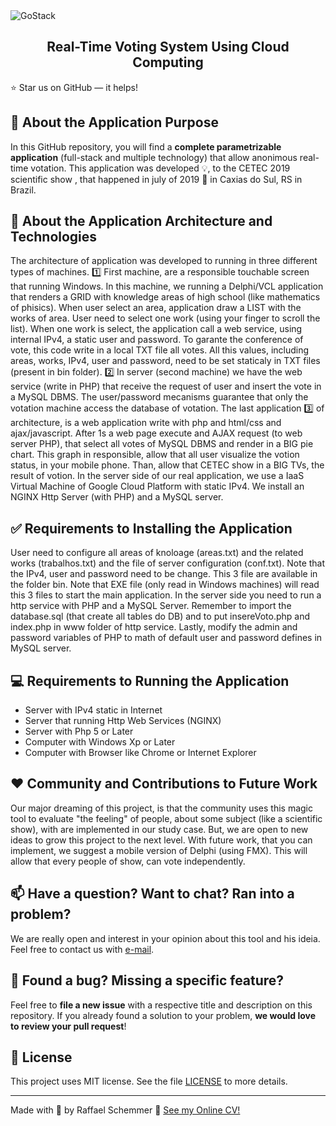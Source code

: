 <img alt="GoStack" src="https://s7.gifyu.com/images/banner1e0b6f65bf2500fd.gif" />

<div align="center">
  <h2>
    Real-Time Voting System Using Cloud Computing
  </h2>
  
</div>

:star: Star us on GitHub — it helps!

## 🧿 About the Application Purpose

In this GitHub repository, you will find a **complete parametrizable application** (full-stack and multiple technology) that allow anonimous real-time votation. This application was developed :bulb:, to the CETEC 2019 scientific show , that happened in july of 2019 📅 in Caxias do Sul, RS in Brazil. 

## :rocket: About the Application Architecture and Technologies

The architecture of application was developed to running in three different types of machines. :one: First machine, are a responsible touchable screen that running Windows. In this machine, we running a Delphi/VCL application that renders a GRID with knowledge areas of high school (like mathematics of phisics). When user select an area, application draw a LIST with the works of area. User need to select one work (using your finger to scroll the list). When one work is select, the application call a web service, using internal IPv4, a static user and password. To garante the conference of vote, this code write in a local TXT file all votes. All this values, including areas, works, IPv4, user and password, need to be set staticaly in TXT files (present in bin folder). :two: In server (second machine) we have the web service (write in PHP) that receive the request of user and insert the vote in a MySQL DBMS. The user/password mecanisms guarantee that only the votation machine access the database of votation. The last application :three:	of architecture, is a web application write with php and html/css and ajax/javascript. After 1s a web page execute and AJAX request (to web server PHP), that select all votes of MySQL DBMS and render in a BIG pie chart. This graph in responsible, allow that all user visualize the votion status, in your mobile phone. Than, allow that CETEC show in a BIG TVs, the result of votion. In the server side of our real application, we use a IaaS Virtual Machine of Google Cloud Platform with static IPv4. We install an NGINX Http Server (with PHP) and a MySQL server.

## ✅ Requirements to Installing the Application

User need to configure all areas of knoloage (areas.txt) and the related works (trabalhos.txt) and the file of server configuration (conf.txt). Note that the IPv4, user and password need to be change. This 3 file are available in the folder bin. Note that EXE file (only read in Windows machines) will read this 3 files to start the main application. In the server side you need to run a http service with PHP and a MySQL Server. Remember to import the database.sql (that create all tables do DB) and to put insereVoto.php and index.php in www folder of http service. Lastly, modify the admin and password variables of PHP to math of default user and password defines in MySQL server.

## 💻 Requirements to Running the Application

- Server with IPv4 static in Internet
- Server that running Http Web Services (NGINX)
- Server with Php 5 or Later
- Computer with Windows Xp or Later
- Computer with Browser like Chrome or Internet Explorer

## ❤️ Community and Contributions to Future Work

Our major dreaming of this project, is that the community uses this magic tool to evaluate "the feeling" of people, about some subject (like a scientific show), with are implemented in our study case. But, we are open to new ideas to grow this project to the next level. With future work, that you can implement, we suggest a mobile version of Delphi (using FMX). This will allow that every people of show, can vote independently.

## 📫 Have a question? Want to chat? Ran into a problem?

We are really open and interest in your opinion about this tool and his ideia. Feel free to contact us with [e-mail](raffael.schemmer@gmail.com).

## 🤝 Found a bug? Missing a specific feature?

Feel free to **file a new issue** with a respective title and description on this repository. If you already found a solution to your problem, **we would love to review your pull request**!

## 📘 License

This project uses MIT license. See the file [LICENSE](LICENSE) to more details.

---

Made with 💜 by Raffael Schemmer :wave: [See my Online CV!](https://www.raffael.dev)
